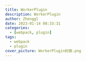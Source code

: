 ```yaml
---
title: WorkerPlugin
description: WorkerPlugin
author: Zhenggl
date: 2023-01-14 08:33:31
categories:
  - [webpack, plugin]
tags:
  - webpack
  - plugin
cover_picture: WorkerPlugin封面.png
---
```

